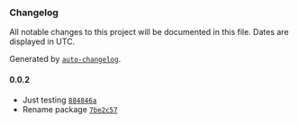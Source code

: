 ### Changelog

All notable changes to this project will be documented in this file. Dates are displayed in UTC.

Generated by [`auto-changelog`](https://github.com/CookPete/auto-changelog).

#### 0.0.2

- Just testing [`884846a`](https://github.com/yamiteru/test/commit/884846a86df561c5f8d709f02558383ca5111eb9)
- Rename package [`7be2c57`](https://github.com/yamiteru/test/commit/7be2c57144f9bc0a3be1f0fdf05aaeddc6722366)
